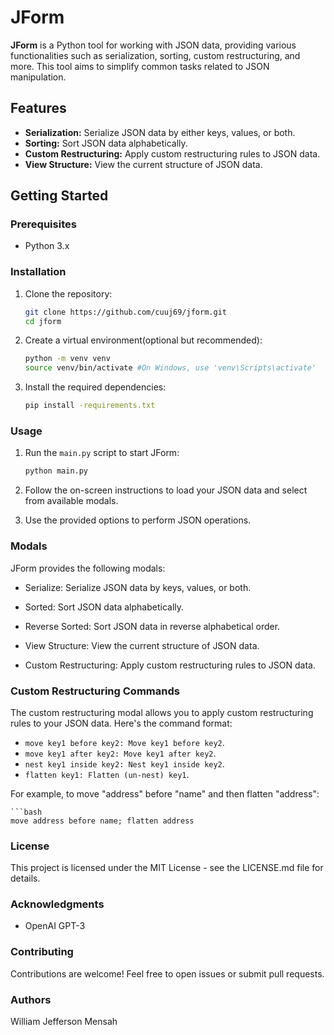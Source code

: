 # JForm

**JForm** is a Python tool for working with JSON data, providing various functionalities such as serialization, sorting, custom restructuring, and more. This tool aims to simplify common tasks related to JSON manipulation.

## Features

- **Serialization:** Serialize JSON data by either keys, values, or both.
- **Sorting:** Sort JSON data alphabetically.
- **Custom Restructuring:** Apply custom restructuring rules to JSON data.
- **View Structure:** View the current structure of JSON data.

## Getting Started

### Prerequisites

- Python 3.x

### Installation

1. Clone the repository:

   ```bash
   git clone https://github.com/cuuj69/jform.git
   cd jform

2. Create a virtual environment(optional but recommended):
   ```bash
   python -m venv venv
   source venv/bin/activate #On Windows, use 'venv\Scripts\activate'

3. Install the required dependencies:
   ```bash
   pip install -requirements.txt


### Usage

1. Run the `main.py` script to start JForm:
   ```bash
   python main.py

2. Follow the on-screen instructions to load your JSON data and select from available modals.
  
3. Use the provided options to perform JSON operations.


### Modals

JForm provides the following modals:

* Serialize: Serialize JSON data by keys, values, or both.

* Sorted: Sort JSON data alphabetically.

* Reverse Sorted: Sort JSON data in reverse alphabetical order.

* View Structure: View the current structure of JSON data.

* Custom Restructuring: Apply custom restructuring rules to JSON data.


### Custom Restructuring Commands

The custom restructuring modal allows you to apply custom restructuring rules to your JSON data. Here's the command format:

* `move key1 before key2: Move key1 before key2`.
* `move key1 after key2: Move key1 after key2`.
* `nest key1 inside key2: Nest key1 inside key2`.
* `flatten key1: Flatten (un-nest) key1`.

For example, to move "address" before "name" and then flatten "address":

    ```bash
    move address before name; flatten address
    

### License

This project is licensed under the MIT License - see the LICENSE.md file for details.

### Acknowledgments

- OpenAI GPT-3

### Contributing

Contributions are welcome! Feel free to open issues or submit pull requests.

### Authors

William Jefferson Mensah
